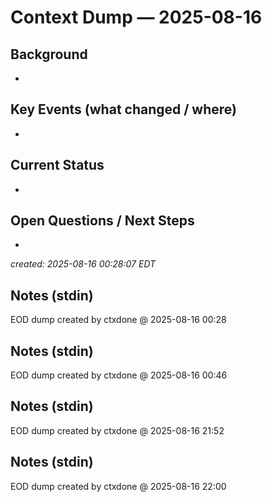 # Context Dump — 2025-08-16

## Background
- 

## Key Events (what changed / where)
- 

## Current Status
- 

## Open Questions / Next Steps
- 

_created: 2025-08-16 00:28:07 EDT_

## Notes (stdin)
EOD dump created by ctxdone @ 2025-08-16 00:28

## Notes (stdin)
EOD dump created by ctxdone @ 2025-08-16 00:46

## Notes (stdin)
EOD dump created by ctxdone @ 2025-08-16 21:52

## Notes (stdin)
EOD dump created by ctxdone @ 2025-08-16 22:00
